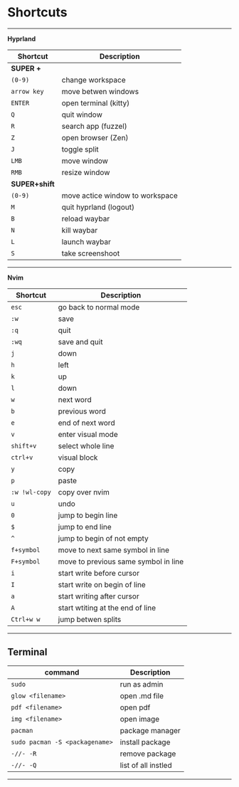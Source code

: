 # Shortcuts
---

__Hyprland__

| Shortcut         | Description               |
|------------------|---------------------------|
|**SUPER +**       |                           |
| `(0-9)`          | change workspace          |
| `arrow key`      | move betwen windows       |
| `ENTER`          | open terminal (kitty)     |
| `Q`              | quit window               |
| `R`              | search app (fuzzel)       |
| `Z`              | open browser (Zen)        |
| `J`              | toggle split              |
| `LMB`            | move window               |
| `RMB`            | resize window             |
|**SUPER+shift**   |                           |
| `(0-9)`          | move actice window to workspace|
| `M`              | quit hyprland (logout)    |
| `B`              | reload waybar             |
| `N`              | kill waybar               |
| `L`              | launch waybar             |
| `S`              | take screenshoot          |

---

__Nvim__ 

| Shortcut         | Description               |
|------------------|---------------------------|
| `esc`            | go back to normal mode    |
| `:w`             | save                      |
| `:q`             | quit                      |
| `:wq`            | save and quit             |
| `j`              | down                      |
| `h`              | left                      |
| `k`              | up                        |
| `l`              | down                      |
| `w`              | next word                 |
| `b`              | previous word             |
| `e`              | end of next word          |
| `v`              | enter visual mode         |
| `shift+v`        | select whole line         |
| `ctrl+v`         | visual block              |
| `y`              | copy                      |
| `p`              | paste                     |
| `:w !wl-copy`    | copy over nvim            |
| `u`              | undo                      |
| `0`              | jump to begin line        |
| `$`        | jump to end line                |
| `^`        | jump to begin of not empty      |
| `f+symbol` | move to next same symbol in line|
| `F+symbol` | move to previous same symbol in line |
| `i` | start write before cursor              |
| `I`              | start write on begin of line |
| `a` | start writing after cursor |
| `A` | start wtiting at the end of line |
| `Ctrl+w w`|jump betwen splits|

---

## Terminal

| command  | Description |
|----------|-------------|
| `sudo`   | run as admin|
| `glow <filename>`| open .md file|
| `pdf <filename>`| open pdf |
| `img <filename>`| open image |
| `pacman`| package manager |
| `sudo pacman -S <packagename>`| install package |
| `-//- -R` | remove package |
| `-//- -Q` | list of all instled |
---

